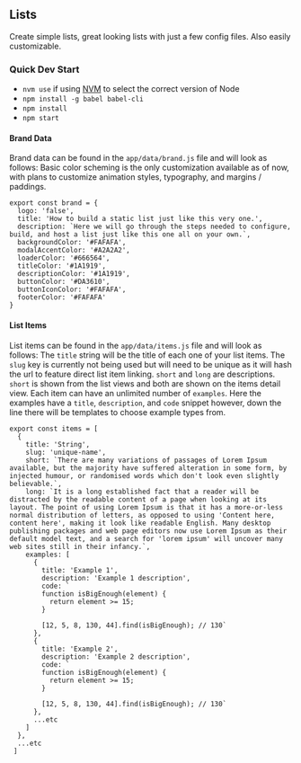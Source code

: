 Lists
------
Create simple lists, great looking lists with just a few config files. Also easily customizable.

### Quick Dev Start
* `nvm use` if using [NVM](https://github.com/creationix/nvm) to select the correct version of Node
* `npm install -g babel babel-cli`
* `npm install`
* `npm start`

#### Brand Data
Brand data can be found in the `app/data/brand.js` file and will look as follows:
Basic color scheming is the only customization available as of now, with plans to customize animation styles, typography, and margins / paddings.

```
export const brand = {
  logo: 'false',
  title: 'How to build a static list just like this very one.',
  description: `Here we will go through the steps needed to configure, build, and host a list just like this one all on your own.`,
  backgroundColor: '#FAFAFA',
  modalAccentColor: '#A2A2A2',
  loaderColor: '#666564',
  titleColor: '#1A1919',
  descriptionColor: '#1A1919',
  buttonColor: '#DA3610',
  buttonIconColor: '#FAFAFA',
  footerColor: '#FAFAFA'
}
```

#### List Items
List items can be found in the `app/data/items.js` file and will look as follows:
The `title` string will be the title of each one of your list items.
The `slug` key is currently not being used but will need to be unique as it will hash the url to feature direct list item linking.
`short` and `long` are descriptions. `short` is shown from the list views and both are shown on the items detail view.
Each item can have an unlimited number of `examples`. Here the examples have a `title`, `description`, and `code` snippet however, down the line there will be templates to choose example types from. 

```
export const items = [
  {
    title: 'String',
    slug: 'unique-name',
    short: `There are many variations of passages of Lorem Ipsum available, but the majority have suffered alteration in some form, by injected humour, or randomised words which don't look even slightly believable.`,
    long: `It is a long established fact that a reader will be distracted by the readable content of a page when looking at its layout. The point of using Lorem Ipsum is that it has a more-or-less normal distribution of letters, as opposed to using 'Content here, content here', making it look like readable English. Many desktop publishing packages and web page editors now use Lorem Ipsum as their default model text, and a search for 'lorem ipsum' will uncover many web sites still in their infancy.`,
    examples: [
      {
        title: 'Example 1',
        description: 'Example 1 description',
        code: `
        function isBigEnough(element) {
          return element >= 15;
        }

        [12, 5, 8, 130, 44].find(isBigEnough); // 130`
      },
      {
        title: 'Example 2',
        description: 'Example 2 description',
        code: `
        function isBigEnough(element) {
          return element >= 15;
        }

        [12, 5, 8, 130, 44].find(isBigEnough); // 130`
      },
      ...etc
    ]
  },
  ...etc
 ]
 ```

